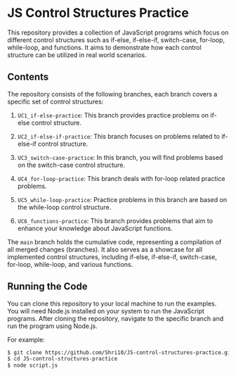 # JS Control Structures Practice

This repository provides a collection of JavaScript programs which focus on different control structures such as if-else, if-else-if, switch-case, for-loop, while-loop, and functions. It aims to demonstrate how each control structure can be utilized in real world scenarios.

## Contents

The repository consists of the following branches, each branch covers a specific set of control structures:

1. `UC1_if-else-practice`: This branch provides practice problems on if-else control structure.

2. `UC2_if-else-if-practice`: This branch focuses on problems related to if-else-if control structure.

3. `UC3_switch-case-practice`: In this branch, you will find problems based on the switch-case control structure.

4. `UC4_for-loop-practice`: This branch deals with for-loop related practice problems.

5. `UC5_while-loop-practice`: Practice problems in this branch are based on the while-loop control structure.

6. `UC6_functions-practice`: This branch provides problems that aim to enhance your knowledge about JavaScript functions.

<!-- The `main` branch of the repository provides a general overview and information about the repository. -->
The `main` branch holds the cumulative code, representing a compilation of all merged changes (branches). It also serves as a showcase for all implemented control structures, including if-else, if-else-if, switch-case, for-loop, while-loop, and various functions.

## Running the Code

You can clone this repository to your local machine to run the examples. You will need Node.js installed on your system to run the JavaScript programs. After cloning the repository, navigate to the specific branch and run the program using Node.js. 

For example:
```bash
$ git clone https://github.com/Shri10/JS-control-structures-practice.git
$ cd JS-control-structures-practice
$ node script.js
```

<!-- the selected EmoSig
  *^____^* 👌      Author Shriraj Pethe  
  (～￣▽￣)～ 👌      Author Shriraj Pethe   -->

  <!-- ( ͡ᵔ ͜ʖ ͡ᵔ)👌      Author Shriraj Pethe  
  (  ͡ᵔ  ͜ʖ  ͡ᵔ ) 👌      Author Shriraj Pethe   -->
  <!-- (❁´◡`❁) 👌      Author Shriraj Pethe   -->
<!-- console.log("( ͡ᵔ ͜ʖ ͡ᵔ)👌      Author Shriraj Pethe"); -->

<!-- # $ git checkout <main> -->

<!-- ## Contribution

Contributions to improve the practice problems or add new problems are always welcome. Please ensure you create a new branch from 'main' for any changes and submit a pull request for review. Please follow standard coding conventions and add appropriate comments in your code. -->

<!-- ## License -->

<!-- This project is licensed under the MIT License - see the [LICENSE](LICENSE) file for details. -->